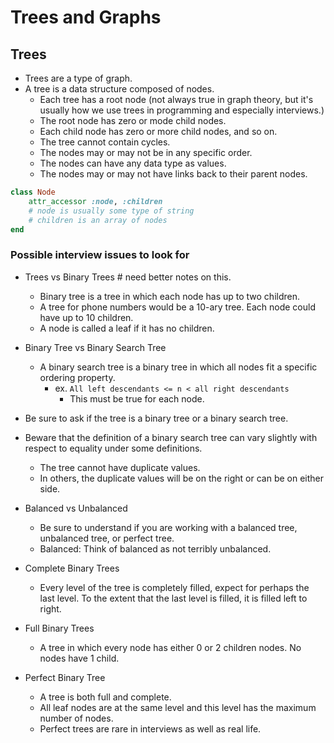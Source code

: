 # Trees and Graphs


## Trees

- Trees are a type of graph.
- A tree is a data structure composed of nodes.
	- Each tree has a root node (not always true in graph theory, but it's usually how we use trees in programming and especially interviews.)
	- The root node has zero or mode child nodes.
	- Each child node has zero or more child nodes, and so on.
	- The tree cannot contain cycles.
	- The nodes may or may not be in any specific order.
	- The nodes can have any data type as values.
	- The nodes may or may not have links back to their parent nodes.

```ruby
class Node
	attr_accessor :node, :children
	# node is usually some type of string
	# children is an array of nodes
end
```

### Possible interview issues to look for

- Trees vs Binary Trees # need better notes on this.
	- Binary tree is a tree in which each node has up to two children.
	- A tree for phone numbers would be a 10-ary tree. Each node could have up to 10 children.
	- A node is called a leaf if it has no children.

- Binary Tree vs Binary Search Tree
	- A binary search tree is a binary tree in which all nodes fit a specific ordering property.
	  - ex. `All left descendants <= n < all right descendants`
		- This must be true for each node.

- Be sure to ask if the tree is a binary tree or a binary search tree.
- Beware that the definition of a binary search tree can vary slightly with respect to equality under some definitions.
	- The tree cannot have duplicate values.
	- In others, the duplicate values will be on the right or can be on either side.

- Balanced vs Unbalanced
	- Be sure to understand if you are working with a balanced tree, unbalanced tree, or perfect tree.
	- Balanced: Think of balanced as not terribly unbalanced.

- Complete Binary Trees
	- Every level of the tree is completely filled, expect for perhaps the last level. To the extent that the last level is filled, it is filled left to right.

- Full Binary Trees
	- A tree in which every node has either 0 or 2 children nodes. No nodes have 1 child.

- Perfect Binary Tree
	- A tree is both full and complete.
	- All leaf nodes are at the same level and this level has the maximum number of nodes.
	- Perfect trees are rare in interviews as well as real life.
